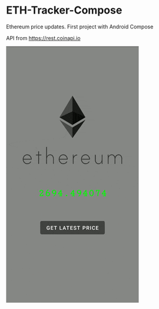 # ETH-Tracker-Compose
Ethereum price updates. First project with Android Compose

API from https://rest.coinapi.io

![Alt Text](https://github.com/Paul-Sizon/ETH-Tracker-Compose/blob/master/ethcroped.gif)
